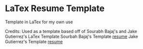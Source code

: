 # LaTex Resume Template
Template in LaTex for my own use


Credits:
Used as a template based off of Sourabh Bajaj's and Jake Gutierrez's LaTex Template
Sourbah Bajaj's Template [resume](https://github.com/sb2nov/resume/)
Jake Gutierrez's Template [resume](https://github.com/jakegut/resume/)

